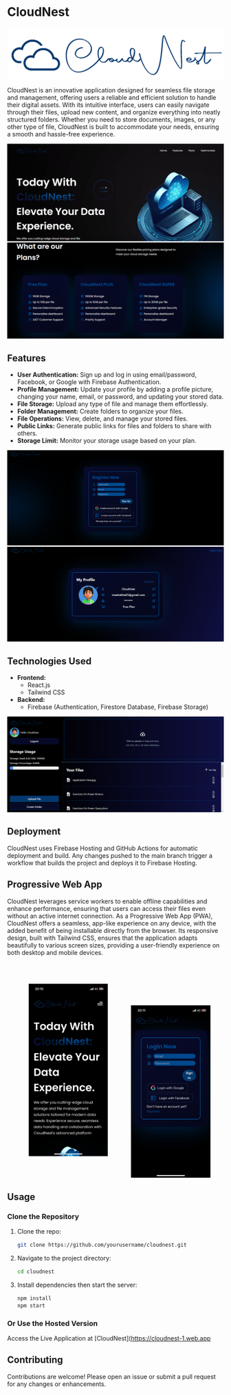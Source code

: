 # CloudNest
![Logo](ReadMePictures/CloudNestLogo.png)

CloudNest is an innovative application designed for seamless file storage and management, offering users a reliable and efficient solution to handle their digital assets. With its intuitive interface, users can easily navigate through their files, upload new content, and organize everything into neatly structured folders. Whether you need to store documents, images, or any other type of file, CloudNest is built to accommodate your needs, ensuring a smooth and hassle-free experience.

![Landing page1](ReadMePictures/1.png)
![Landing page2](ReadMePictures/2.png)


## Features

- **User Authentication:** Sign up and log in using email/password, Facebook, or Google with Firebase Authentication.
- **Profile Management:** Update your profile by adding a profile picture, changing your name, email, or password, and updating your stored data.
- **File Storage:** Upload any type of file and manage them effortlessly.
- **Folder Management:** Create folders to organize your files.
- **File Operations:** View, delete, and manage your stored files.
- **Public Links:** Generate public links for files and folders to share with others.
- **Storage Limit:** Monitor your storage usage based on your plan.

![Profile1](ReadMePictures/3.png)
![profile2](ReadMePictures/4.png)

## Technologies Used

- **Frontend:**
  - React.js
  - Tailwind CSS
- **Backend:**
  - Firebase (Authentication, Firestore Database, Firebase Storage)
  
![main](ReadMePictures/7.png)

## Deployment

CloudNest uses Firebase Hosting and GitHub Actions for automatic deployment and build. Any changes pushed to the main branch trigger a workflow that builds the project and deploys it to Firebase Hosting.

## Progressive Web App

CloudNest leverages service workers to enable offline capabilities and enhance performance, ensuring that users can access their files even without an active internet connection. As a Progressive Web App (PWA), CloudNest offers a seamless, app-like experience on any device, with the added benefit of being installable directly from the browser. Its responsive design, built with Tailwind CSS, ensures that the application adapts beautifully to various screen sizes, providing a user-friendly experience on both desktop and mobile devices.

<div style="gap: 100 px;">
  <img src="ReadMePictures/pwa-2.jpeg" height="400" style="margin: 50px;" />   <img src="ReadMePictures/pwa-4.jpeg" height="400" />

</div>

## Usage

### Clone the Repository

1. Clone the repo:
   ```sh
   git clone https://github.com/yourusername/cloudnest.git
2. Navigate to the project directory:
   ```sh
   cd cloudnest
3. Install dependencies then start the server:
   ```sh
   npm install
   npm start

### Or Use the Hosted Version

Access the Live Application at [CloudNest](https://cloudnest-1.web.app

## Contributing

Contributions are welcome! Please open an issue or submit a pull request for any changes or enhancements.
   
